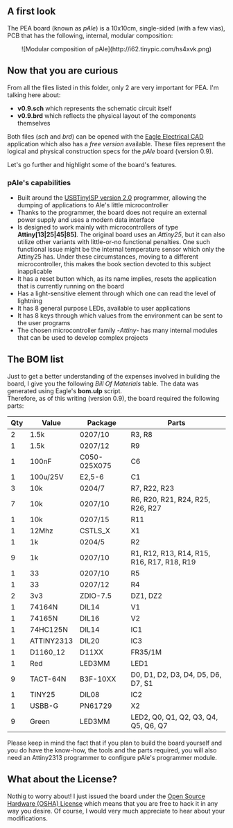 ## A first look ##
The PEA board (known as _pAle_) is a 10x10cm, single-sided (with a few vias), PCB that has the following, internal, modular composition:
<center>![Modular composition of pAle](http://i62.tinypic.com/hs4xvk.png)</center>

## Now that you are curious ##
From all the files listed in this folder, only 2 are very important for PEA. I'm talking here about:
* **v0.9.sch** which represents the schematic circuit itself
* **v0.9.brd** which reflects the physical layout of the components themselves

Both files (*sch* and *brd*) can be opened with the [Eagle Electrical CAD](http://www.cadsoftusa.com/) application which also has a *free version* available. These files represent the logical and physical construction specs for the _pAle_ board (version 0.9).

Let's go further and highlight some of the board's features.

### pAle's capabilities ###
* Built around the [USBTinyISP version 2.0](http://www.ladyada.net/make/usbtinyisp/) programmer, allowing the dumping of applications to Ale's little microcontroller
* Thanks to the programmer, the board does not require an external power supply and uses a modern data interface
* Is designed to work mainly with microcontrollers of type **Attiny[13|25|45|85]**. The original board uses an *Attiny25*, but it can also utilize other variants with little-or-no functional penalties. One such functional issue might be the internal temperature sensor which only the Attiny25 has. Under these circumstances, moving to a different microcontroller, this makes the book section devoted to this subject inapplicable
* It has a reset button which, as its name implies, resets the application that is currently running on the board
* Has a light-sensitive element through which one can read the level of lightning
* It has 8 general purpose LEDs, available to user applications
* It has 8 keys through which values from the environment can be sent to the user programs
* The chosen microcontroller family -*Attiny*- has many internal modules that can be used to develop complex projects

## The BOM list ##
Just to get a better understanding of the expenses involved in building the board, I give you the following *Bill Of Materials* table. The data was generated using Eagle's **bom.ulp** script.  
Therefore, as of this writing (version 0.9), the board required the following parts:

| Qty | Value      | Package      | Parts                                        |
| --- | ---------- | ------------ | -------------------------------------------- |
| 2   | 1.5k       | 0207/10      | R3, R8                                       |  
| 1   | 1.5k       | 0207/12      | R9                                           |
| 1   | 100nF      | C050-025X075 | C6                                           |
| 1   | 100u/25V   | E2,5-6       | C1                                           |  
| 3   | 10k        | 0204/7       | R7, R22, R23                                 |
| 7   | 10k        | 0207/10      | R6, R20, R21, R24, R25, R26, R27             |
| 1   | 10k        | 0207/15      | R11                                          |
| 1   | 12Mhz      | CSTLS_X      | X1                                           |
| 1   | 1k         | 0204/5       | R2                                           |
| 9   | 1k         | 0207/10      | R1, R12, R13, R14, R15, R16, R17, R18, R19   |
| 1   | 33         | 0207/10      | R5                                           |
| 1   | 33         | 0207/12      | R4                                           |
| 2   | 3v3        | ZDIO-7.5     | DZ1, DZ2                                     |
| 1   | 74164N     | DIL14        | V1                                           |
| 1   | 74165N     | DIL16        | V2                                           |
| 1   | 74HC125N   | DIL14        | IC1                                          |
| 1   | ATTINY2313 | DIL20        | IC3                                          |
| 1   | D1160_12   | D11XX        | FR35/1M                                      |
| 1   | Red        | LED3MM       | LED1                                         |
| 9   | TACT-64N   | B3F-10XX     | D0, D1, D2, D3, D4, D5, D6, D7, S1           |
| 1   | TINY25     |  DIL08       | IC2                                          |
| 1   | USBB-G     | PN61729      | X2                                           |
| 9   | Green      | LED3MM       | LED2, Q0, Q1, Q2, Q3, Q4, Q5, Q6, Q7         |

Please keep in mind the fact that if you plan to build the board yourself and you do have the know-how, the tools and the parts required, you will also need an Attiny2313 programmer to configure pAle's programmer module.

## What about the License? ##
Nothig to worry about! I just issued the board under the [Open Source Hardware (OSHA) License](http://www.oshwa.org/definition/) which means that you are free to hack it in any way you desire. Of course, I would very much appreciate to hear about your modifications.

